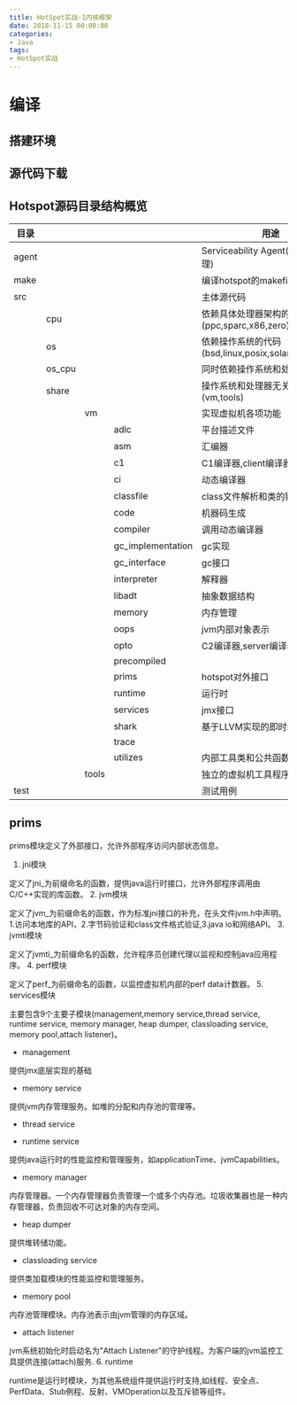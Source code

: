 ```yaml
---
title: HotSpot实战-1内核框架
date: 2018-11-15 00:00:00
categories:
- Java
tags:
- HotSpot实战
---
```


# 编译

## 搭建环境

## 源代码下载

## Hotspot源码目录结构概览

|目录||||用途|
|-|-|-|-|-|
|agent||||Serviceability Agent(可维护性代理)|
|make||||编译hotspot的makefile文件|
|src||||主体源代码|
||cpu|||依赖具体处理器架构的代码(ppc,sparc,x86,zero)|
||os|||依赖操作系统的代码(bsd,linux,posix,solaris,windows)|
||os_cpu|||同时依赖操作系统和处理器的代码|
||share|||操作系统和处理器无关的代码(vm,tools)|
|||vm||实现虚拟机各项功能|
||||adlc|平台描述文件|
||||asm|汇编器|
||||c1|C1编译器,client编译器|
||||ci|动态编译器|
||||classfile|class文件解析和类的链接等|
||||code|机器码生成|
||||compiler|调用动态编译器|
||||gc_implementation|gc实现|
||||gc_interface|gc接口|
||||interpreter|解释器|
||||libadt|抽象数据结构|
||||memory|内存管理|
||||oops|jvm内部对象表示|
||||opto|C2编译器,server编译器|
||||precompiled||
||||prims|hotspot对外接口|
||||runtime|运行时|
||||services|jmx接口|
||||shark|基于LLVM实现的即时编译器|
||||trace||
||||utilizes|内部工具类和公共函数|
|||tools||独立的虚拟机工具程序|
|test||||测试用例|

## prims

prims模块定义了外部接口，允许外部程序访问内部状态信息。

1. jni模块

定义了jni_为前缀命名的函数，提供java运行时接口，允许外部程序调用由C/C++实现的库函数。
2. jvm模块

定义了jvm_为前缀命名的函数，作为标准jni接口的补充，在头文件jvm.h中声明。1.访问本地库的API，2.字节码验证和class文件格式验证,3.java io和网络API。
3. jvmti模块

定义了jvmti_为前缀命名的函数，允许程序员创建代理以监视和控制java应用程序。
4. perf模块

定义了perf_为前缀命名的函数，以监控虚拟机内部的perf data计数器。
5. services模块

主要包含9个主要子模块(management,memory service,thread service, runtime service, memory manager, heap dumper, classloading service, memory pool,attach listener)。

- management

提供jmx底层实现的基础

- memory service

提供jvm内存管理服务。如堆的分配和内存池的管理等。

- thread service

- runtime service

提供java运行时的性能监控和管理服务，如applicationTime、jvmCapabilities。

- memory manager

内存管理器。一个内存管理器负责管理一个或多个内存池。垃圾收集器也是一种内存管理器，负责回收不可达对象的内存空间。

- heap dumper

提供堆转储功能。

- classloading service

提供类加载模块的性能监控和管理服务。

- memory pool

内存池管理模块。内存池表示由jvm管理的内存区域。

- attach listener

jvm系统初始化时启动名为"Attach Listener"的守护线程。为客户端的jvm监控工具提供连接(attach)服务.
6. runtime

runtime是运行时模块，为其他系统组件提供运行时支持,如线程、安全点、PerfData、Stub例程、反射、VMOperation以及互斥锁等组件。